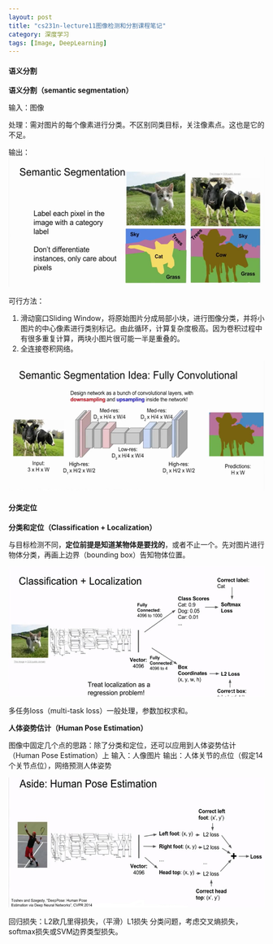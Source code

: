 ```yaml
---
layout: post
title: "cs231n-lecture11图像检测和分割课程笔记"
category: 深度学习
tags: [Image, DeepLearning]
---
```


#### 语义分割 
**语义分割（semantic segmentation）**

输入：图像

处理：需对图片的每个像素进行分类。不区别同类目标，关注像素点。这也是它的不足。

输出：
<img src="https://raw.githubusercontent.com/wangjiangyong/wangjiangyong.github.io/master/assets/images/semanticSegmentation.png
" width="550" height="256" />

可行方法：
1. 滑动窗口Sliding Window，将原始图片分成局部小块，进行图像分类，并将小图片的中心像素进行类别标记。由此循环，计算复杂度极高。因为卷积过程中有很多重复计算，两块小图片很可能一半是重叠的。
2. 全连接卷积网络。
<img src="https://raw.githubusercontent.com/wangjiangyong/wangjiangyong.github.io/master/assets/images/fullconn.png"          width="550" height="256" />


#### 分类定位 
**分类和定位（Classification + Localization）**

与目标检测不同，**定位前提是知道某物体是要找的**，或者不止一个。先对图片进行物体分类，再画上边界（bounding box）告知物体位置。

<img src="https://raw.githubusercontent.com/wangjiangyong/wangjiangyong.github.io/master/assets/images/localization.jpg" width="550" height="256" />

多任务loss（multi-task loss）一般处理，参数加权求和。

**人体姿势估计（Human Pose Estimation）**

图像中固定几个点的思路：除了分类和定位，还可以应用到人体姿势估计（Human Pose Estimation）上
输入：人像图片
输出：人体关节的点位（假定14个关节点位），网络预测人体姿势

<img src="https://raw.githubusercontent.com/wangjiangyong/wangjiangyong.github.io/master/assets/images/humanposeestimation.jpg" width="550" height="256" />

回归损失：L2欧几里得损失，（平滑）L1损失
分类问题，考虑交叉熵损失，softmax损失或SVM边界类型损失。
